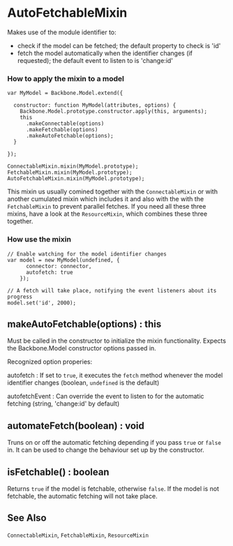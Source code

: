 # AutoFetchableMixin

Makes use of the module identifier to:

* check if the model can be fetched; the default property to check is 'id'
* fetch the model automatically when the identifier changes (if requested);
  the default event to listen to is 'change:id'

### How to apply the mixin to a model

```
var MyModel = Backbone.Model.extend({

  constructor: function MyModel(attributes, options) {
    Backbone.Model.prototype.constructor.apply(this, arguments);
    this
      .makeConnectable(options)
      .makeFetchable(options)
      .makeAutoFetchable(options);
  }
  
});

ConnectableMixin.mixin(MyModel.prototype);
FetchableMixin.mixin(MyModel.prototype);
AutoFetchableMixin.mixin(MyModel.prototype);
```

This mixin us usually comined together with the `ConnectableMixin`
or with another cumulated mixin which includes it and also with the
with the `FetchableMixin` to prevent parallel fetches.  If you need
all these three mixins, have a look at the `ResourceMixin`, which
combines these three together.

### How use the mixin

```
// Enable watching for the model identifier changes
var model = new MyModel(undefined, {
      connector: connector,
      autofetch: true
    });

// A fetch will take place, notifying the event listeners about its progress
model.set('id', 2000);
```

## makeAutoFetchable(options) : this

Must be called in the constructor to initialize the mixin functionality.
Expects the Backbone.Model constructor options passed in.

Recognized option properies:

autofetch
: If set to `true`, it executes the `fetch` method whenever the model identifier changes
  (boolean, `undefined` is the default)

autofetchEvent
: Can override the event to listen to for the automatic fetching (string, 'change:id' by default)

## automateFetch(boolean) : void

Truns on or off the automatic fetching depending if you pass `true` or `false` in.
It can be used to change the behaviour set up by the constructor.

## isFetchable() : boolean

Returns `true` if the model is fetchable, otherwise `false`.  If the model is not fetchable, 
the automatic fetching will not take place.

## See Also

`ConnectableMixin`, `FetchableMixin`, `ResourceMixin`
